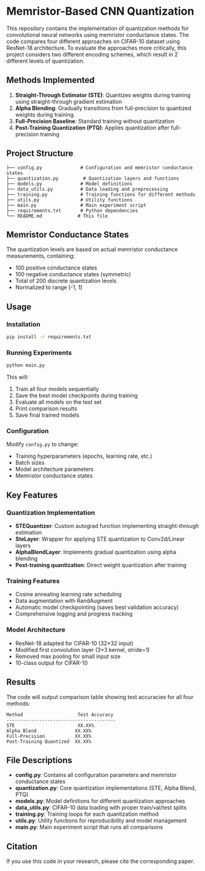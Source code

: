 # Memristor-Based CNN Quantization

This repository contains the implementation of quantization methods for convolutional neural networks using memristor conductance states. The code compares four different approaches on CIFAR-10 dataset using ResNet-18 architecture. To evaluate the approaches more critically, this project considers two different encoding schemes, which result in 2 different levels of quantization.

## Methods Implemented

1. **Straight-Through Estimator (STE)**: Quantizes weights during training using straight-through gradient estimation
2. **Alpha Blending**: Gradually transitions from full-precision to quantized weights during training.
3. **Full-Precision Baseline**: Standard training without quantization
4. **Post-Training Quantization (PTQ)**: Applies quantization after full-precision training

## Project Structure

```
├── config.py              # Configuration and memristor conductance states
├── quantization.py         # Quantization layers and functions
├── models.py              # Model definitions
├── data_utils.py          # Data loading and preprocessing
├── training.py            # Training functions for different methods
├── utils.py               # Utility functions
├── main.py                # Main experiment script
├── requirements.txt       # Python dependencies
└── README.md             # This file
```

## Memristor Conductance States

The quantization levels are based on actual memristor conductance measurements, containing:

- 100 positive conductance states
- 100 negative conductance states (symmetric)
- Total of 200 discrete quantization levels
- Normalized to range [-1, 1]

## Usage

### Installation

```bash
pip install -r requirements.txt
```

### Running Experiments

```bash
python main.py
```

This will:

1. Train all four models sequentially
2. Save the best model checkpoints during training
3. Evaluate all models on the test set
4. Print comparison results
5. Save final trained models

### Configuration

Modify `config.py` to change:

- Training hyperparameters (epochs, learning rate, etc.)
- Batch sizes
- Model architecture parameters
- Memristor conductance states

## Key Features

### Quantization Implementation

- **STEQuantizer**: Custom autograd function implementing straight-through estimation
- **SteLayer**: Wrapper for applying STE quantization to Conv2d/Linear layers
- **AlphaBlendLayer**: Implements gradual quantization using alpha blending
- **Post-training quantization**: Direct weight quantization after training

### Training Features

- Cosine annealing learning rate scheduling
- Data augmentation with RandAugment
- Automatic model checkpointing (saves best validation accuracy)
- Comprehensive logging and progress tracking

### Model Architecture

- ResNet-18 adapted for CIFAR-10 (32×32 input)
- Modified first convolution layer (3×3 kernel, stride=1)
- Removed max pooling for small input size
- 10-class output for CIFAR-10

## Results

The code will output comparison table showing test accuracies for all four methods:

```
Method                    Test Accuracy
----------------------------------------
STE                       XX.XX%
Alpha Blend              XX.XX%
Full-Precision           XX.XX%
Post-Training Quantized  XX.XX%
```

## File Descriptions

- **config.py**: Contains all configuration parameters and memristor conductance states
- **quantization.py**: Core quantization implementations (STE, Alpha Blend, PTQ)
- **models.py**: Model definitions for different quantization approaches
- **data_utils.py**: CIFAR-10 data loading with proper train/val/test splits
- **training.py**: Training loops for each quantization method
- **utils.py**: Utility functions for reproducibility and model management
- **main.py**: Main experiment script that runs all comparisons

## Citation

If you use this code in your research, please cite the corresponding paper.
